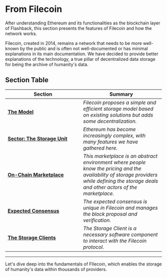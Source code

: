 # From Filecoin

After understanding Ethereum and its functionalities as the blockchain layer of Flashback, this section presents the features of Filecoin and how the network works.&#x20;

Filecoin, created in 2014, remains a network that needs to be more well-known by the public and is often not well-documented or has minimal explanations in its main documentation. We have decided to provide better explanations of the technology, a true pillar of decentralized data storage for being the archive of humanity's data. &#x20;

## Section Table

<table><thead><tr><th width="227">Section</th><th>Summary</th></tr></thead><tbody><tr><td><a href="general-model.md"><strong>The Model</strong></a></td><td><em>Filecoin proposes a simple and efficient storage model based on existing solutions but adds some decentralization.</em></td></tr><tr><td><a href="proving-mechanism/"><strong>Sector: The Storage Unit</strong></a></td><td><em>Ethereum has become increasingly complex, with many features we have gathered here.</em></td></tr><tr><td><a href="on-chain-marketplace.md"><strong>On-Chain Marketplace</strong></a></td><td><em>This marketplace is an abstract environment where people know the pricing and the availability of storage providers while defining the storage deals and other actors of the marketplace.</em></td></tr><tr><td><a href="expected-consensus.md"><strong>Expected Consensus</strong></a></td><td><em>The expected consensus is unique in Filecoin and manages the block proposal and verification.</em></td></tr><tr><td><a href="storage-software-clients/"><strong>The Storage Clients</strong></a></td><td><em>The Storage Client is a necessary software component to interact with the Filecoin protocol.</em> </td></tr></tbody></table>

***

Let's dive deep into the fundamentals of FIlecoin, which enables the storage of humanity's data within thousands of providers.
